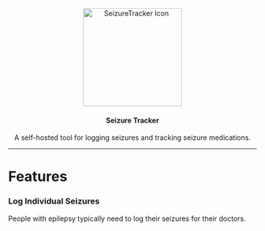 <div align="center">
  <img src="https://i.imgur.com/yUE7Wsp.png" width="200x" height="200px" alt="SeizureTracker Icon">
  <h4>Seizure Tracker</h4>
  A self-hosted tool for logging seizures and tracking seizure medications.
  </div>
<hr>

# Features

### Log Individual Seizures
People with epilepsy typically need to log their seizures for their doctors. 
